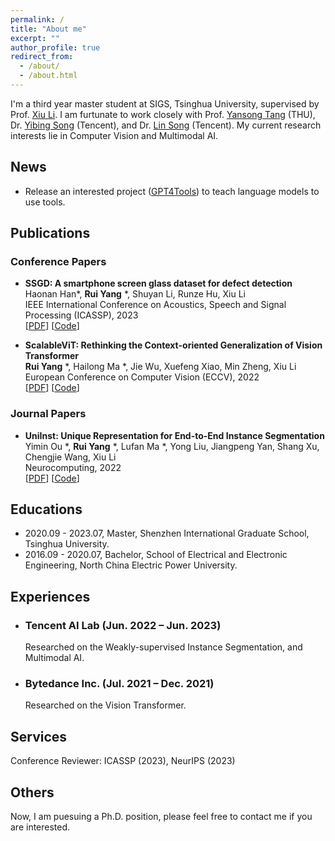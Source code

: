 ```yaml
---
permalink: /
title: "About me"
excerpt: ""
author_profile: true
redirect_from: 
  - /about/
  - /about.html
---
```


I'm a third year master student at SIGS, Tsinghua University, supervised by Prof. [Xiu Li](https://www.sigs.tsinghua.edu.cn/lx/main.htm).
I am furtunate to work closely with Prof. [Yansong Tang](https://andytang15.github.io) (THU), Dr. [Yibing Song](https://ybsong00.github.io) (Tencent), and Dr. [Lin Song](http://linsong.info) (Tencent). My current research interests lie in Computer Vision and Multimodal AI.

## News

- Release an interested project ([GPT4Tools](https://github.com/StevenGrove/GPT4Tools)) to teach language models to use tools.

## Publications

### Conference Papers

- **SSGD: A smartphone screen glass dataset for defect detection** \
Haonan Han*, **Rui Yang** *, Shuyan Li, Runze Hu, Xiu Li \
IEEE International Conference on Acoustics, Speech and Signal Processing (ICASSP), 2023\
[[PDF](http://yangr116.github.io/files/SSGD.pdf)]
[[Code](https://github.com/VincentHancoder/SSGD)]


- **ScalableViT: Rethinking the Context-oriented Generalization of Vision Transformer** \
**Rui Yang** *, Hailong Ma *, Jie Wu, Xuefeng Xiao, Min Zheng, Xiu Li \
European Conference on Computer Vision (ECCV), 2022 \
[[PDF](http://yangr116.github.io/files/ScalableViT.pdf)]
[[Code](https://github.com/Yangr116/ScalableViT)]


### Journal Papers
- **UniInst: Unique Representation for End-to-End Instance Segmentation** \
Yimin Ou *, **Rui Yang** *, Lufan Ma *, Yong Liu, Jiangpeng Yan, Shang Xu, Chengjie Wang, Xiu Li \
Neurocomputing, 2022 \
[[PDF](http://yangr116.github.io/files/UniInst.pdf)]
[[Code](https://github.com/b03505036/UniInst)]


## Educations

- 2020.09 - 2023.07, Master, Shenzhen International Graduate School, Tsinghua University.
- 2016.09 - 2020.07, Bachelor, School of Electrical and Electronic Engineering, North China Electric Power University.

## Experiences

- ### Tencent AI Lab (Jun. 2022 – Jun. 2023)
  Researched on the Weakly-supervised Instance Segmentation, and Multimodal AI.

- ### Bytedance Inc. (Jul. 2021 – Dec. 2021)
  Researched on the Vision Transformer.

## Services

Conference Reviewer: ICASSP (2023), NeurIPS (2023)

## Others

Now, I am puesuing a Ph.D. position, please feel free to contact me if you are interested.

